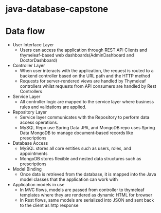 # java-database-capstone

# Data flow
- User Interface Layer
  - Users can access the application through REST API Clients and thymeleaf-based web dashboards(AdminDashboard and DoctorDashboard)
- Controller Layer
  - When user interacts with the application, the request is routed to a backend controller based on the URL path and the HTTP method
  - Requests for server-rendered views are handled by Thymeleaf controllers whilst requests from API consumers are handled by Rest Controllers
- Service Layer
  - All controller logic are mapped to the service layer where business rules and validations are applied.
- Repository Layer
  - Service layer communicates with the Repository to perform data access operations.
  - MySQL Repo use Spring Data JPA, and MongoDB repo uses Spring Data MongoDB to manage document-based records like prescriptions
- Database Access
  - MySQL stores all core entities such as users, roles, and appointments
  - MongoDB stores flexible and nested data structures such as prescriptions
- Model Binding
  - Once data is retrieved from the database, it is mapped into the Java model classes that the application can work with
- Application models in use
  - In MVC flows, models are passed from controller to thymeleaf templates where they are rendered as dynamic HTML for browser
  - In Rest flows, same models are serialized into JSON and sent back to the client as http response
 
